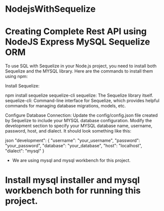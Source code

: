 # NodejsWithSequelize
# Creating Complete Rest API using NodeJS Express MySQL Sequelize ORM

To use SQL with Sequelize in your Node.js project, you need to install both Sequelize and the MYSQL library. Here are the commands to install them using npm:

Install Sequelize:

npm install sequelize sequelize-cli
sequelize: The Sequelize library itself.
sequelize-cli: Command-line interface for Sequelize, which provides helpful commands for managing database migrations, models, etc.

Configure Database Connection:
Update the config/config.json file created by Sequelize to include your MYSQL database configuration. Modify the development section to specify your MYSQL database name, username, password, host, and dialect. It should look something like this:

json
"development": {
  "username": "your_username",
  "password": "your_password",
  "database": "your_database",
  "host": "localhost",
  "dialect": "mysql"
}






* We are using mysql and mysql workbench for this project.
# Install mysql installer and mysql workbench both for running this project.